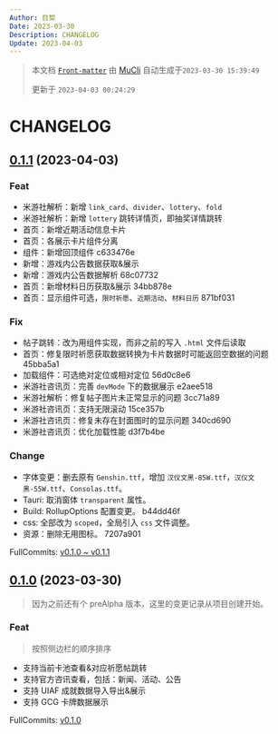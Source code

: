 ```yaml
---
Author: 目棃
Date: 2023-03-30
Description: CHANGELOG
Update: 2023-04-03
---
```


> 本文档 [`Front-matter`](https://github.com/BTMuli/Mucli#FrontMatter) 由 [MuCli](https://github.com/BTMuli/Mucli) 自动生成于`2023-03-30 15:39:49`
>
> 更新于 `2023-04-03 00:24:29`

# CHANGELOG

## [0.1.1](https://github.com/BTMuli/Tauri.Genshin/releases/v0.1.1) (2023-04-03)

### Feat

- 米游社解析：新增 `link_card`、`divider`、`lottery`、`fold`
- 米游社解析：新增 `lottery` 跳转详情页，即抽奖详情跳转
- 首页：新增近期活动信息卡片
- 首页：各展示卡片组件分离
- 组件：新增回顶组件 c633476e
- 新增：游戏内公告数据获取&展示
- 新增：游戏内公告数据解析 68c07732
- 首页：新增材料日历获取&展示 34bb878e
- 首页：显示组件可选，`限时祈愿`、`近期活动`、`材料日历` 871bf031

### Fix

- 帖子跳转：改为用组件实现，而非之前的写入 `.html` 文件后读取
- 首页：修复限时祈愿获取数据转换为卡片数据时可能返回空数据的问题 45bba5a1
- 加载组件：可选绝对定位或相对定位 56d0c8e6
- 米游社咨讯页：完善 `devMode` 下的数据展示 e2aee518
- 米游社解析：修复帖子图片未正常显示的问题 3cc71a89
- 米游社咨讯页：支持无限滚动 15ce357b
- 米游社咨讯页：修复未存在封面图时的显示问题 340cd690
- 米游社咨讯页：优化加载性能 d3f7b4be

### Change

- 字体变更：删去原有 `Genshin.ttf`，增加 `汉仪文黑-85W.ttf`，`汉仪文黑-55W.ttf`、`Consolas.ttf`。
- Tauri: 取消窗体 `transparent` 属性。
- Build: RollupOptions 配置变更。 b44dd46f
- css: 全部改为 `scoped`，全局引入 `css` 文件调整。
- 资源：删除无用图标。 7207a901

FullCommits: [v0.1.0 ~ v0.1.1](https://github.com/BTMuli/Tauri.Genshin/compare/v0.1.0...v0.1.1)

## [0.1.0](https://github.com/BTMuli/Tauri.Genshin/releases/v0.1.0) (2023-03-30)

> 因为之前还有个 preAlpha 版本，这里的变更记录从项目创建开始。

### Feat

> 按照侧边栏的顺序排序

- 支持当前卡池查看&对应祈愿帖跳转
- 支持官方咨讯查看，包括：新闻、活动、公告
- 支持 UIAF 成就数据导入导出&展示
- 支持 GCG 卡牌数据展示

FullCommits: [v0.1.0](https://github.com/BTMuli/Tauri.Genshin/commits/v0.1.0)
